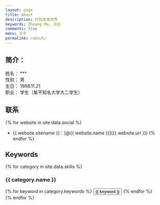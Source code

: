 ```yaml
---
layout: page
title: About
description: 打码改变世界
keywords: Zhuang Ma, 马壮
comments: true
menu: 关于
permalink: /about/
---
```


##  简介：

姓名： ***  
性别： 男  
生日： 1998.11.21  
职业： 学生（某不知名大学大二学生）  


## 联系

{% for website in site.data.social %}
* {{ website.sitename }}：[@{{ website.name }}]({{ website.url }})
{% endfor %}

## Keywords

{% for category in site.data.skills %}
### {{ category.name }}
<div class="btn-inline">
{% for keyword in category.keywords %}
<button class="btn btn-outline" type="button">{{ keyword }}</button>
{% endfor %}
</div>
{% endfor %}
